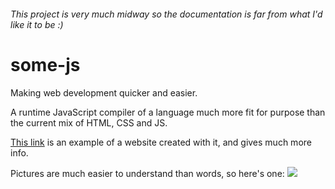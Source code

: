 ###### This project is very much midway so the documentation is far from what I'd like it to be :)

# some-js

Making web development quicker and easier.

A runtime JavaScript compiler of a language much more fit for purpose than the current mix of HTML, CSS and JS.

[This link](http://some-website.com/some-js) is an example of a website created with it, and gives much more info.

Pictures are much easier to understand than words, so here's one:
![](http://dcs.warwick.ac.uk/~csunbg/some-js/images/diagram.png)
